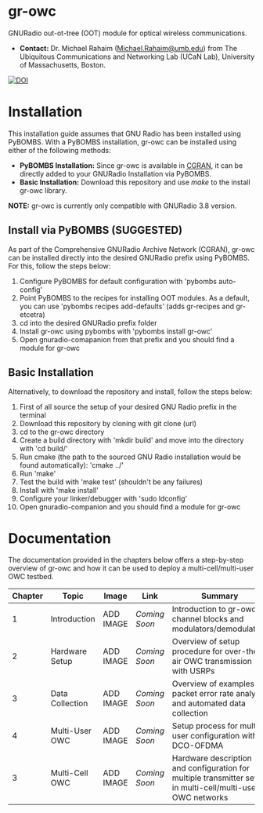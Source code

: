# gr-owc
GNURadio out-ot-tree (OOT) module for optical wireless communications. 

* **Contact:** Dr. Michael Rahaim (<Michael.Rahaim@umb.edu>) from The Ubiquitous Communications and Networking Lab (UCaN Lab), University of Massachusetts, Boston.

<a href="https://zenodo.org/badge/latestdoi/323626297"><img src="https://zenodo.org/badge/323626297.svg" alt="DOI"></a>


# Installation
This installation guide assumes that GNU Radio has been installed using PyBOMBS. With a PyBOMBS installation, gr-owc can be installed using either of the following methods:
* **PyBOMBS Installation:** Since gr-owc is available in [CGRAN](https://www.cgran.org/), it can be directly added to your GNURadio Installation via PyBOMBS.
* **Basic Installation:** Download this repository and use _make_ to the install gr-owc library.

**NOTE:** gr-owc is currently only compatible with GNURadio 3.8 version.

## Install via PyBOMBS (SUGGESTED)
As part of the Comprehensive GNURadio Archive Network (CGRAN), gr-owc can be installed directly into the desired GNURadio prefix using PyBOMBS. For this, follow the steps below:

1. Configure PyBOMBS for default configuration with 'pybombs auto-config'
1. Point PyBOMBS to the recipes for installing OOT modules. As a default, you can use 'pybombs recipes add-defaults' (adds gr-recipes and gr-etcetra) 
1. cd into the desired GNURadio prefix folder
1. Install gr-owc using pybombs with 'pybombs install gr-owc' 
1. Open gnuradio-comapanion from that prefix and you should find a module for gr-owc

## Basic Installation
Alternatively, to download the repository and install, follow the steps below:

1. First of all source the setup of your desired GNU Radio prefix in the terminal
1. Download this repository by cloning with git clone (url)
1. cd to the gr-owc directory
1. Create a build directory with 'mkdir build' and move into the directory with 'cd build/'
1. Run cmake (the path to the sourced GNU Radio installation would be found automatically): 'cmake ../'
1. Run 'make'
1. Test the build with 'make test' (shouldn't be any failures)
1. Install with 'make install'
1. Configure your linker/debugger with 'sudo ldconfig'
1. Open gnuradio-companion and you should find a module for gr-owc




# Documentation
The documentation provided in the chapters below offers a step-by-step overview of gr-owc and how it can be used to deploy a multi-cell/multi-user OWC testbed.

| Chapter | Topic | Image | Link | Summary 
| --- | --- | --- | --- | --- |
| 1 | Introduction      | ADD IMAGE | _Coming Soon_ | Introduction to gr-owc channel blocks and modulators/demodulators
| 2 | Hardware Setup    | ADD IMAGE | _Coming Soon_ | Overview of setup procedure for over-the-air OWC transmission with USRPs
| 3 | Data Collection   | ADD IMAGE | _Coming Soon_ | Overview of examples for packet error rate analysis and automated data collection
| 4 | Multi-User OWC    | ADD IMAGE | _Coming Soon_ | Setup process for multi-user configuration with DCO-OFDMA
| 3 | Multi-Cell OWC    | ADD IMAGE | _Coming Soon_ | Hardware description and configuration for multiple transmitter setup in multi-cell/multi-user OWC networks


